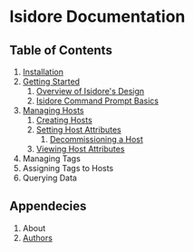 Isidore Documentation
=====================

Table of Contents
-----------------

1. [Installation](install.md)
2. [Getting Started](getting_started.md)
   1. [Overview of Isidore's Design](getting_started.md#1-overview-of-isidores-design)
   2. [Isidore Command Prompt Basics](getting_started.md#2-isidore-command-prompt-basics)
3. [Managing Hosts](hosts.md)
   1. [Creating Hosts](hosts.md#1-creating-hosts)
   2. [Setting Host Attributes](hosts.md#2-setting-host-attributes)
      1. [Decommissioning a Host](hosts.md#1-decommissioning-a-host)
   3. [Viewing Host Attributes](hosts.md#3-viewing-host-attributes)
4. Managing Tags
5. Assigning Tags to Hosts
6. Querying Data

Appendecies
-----------

1. About
2. [Authors](authors.md)

